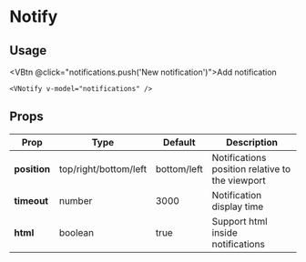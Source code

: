 # Notify

## Usage

<script setup>
import { ref } from 'vue';
import VBtn from '../../src/components/VBtn/VBtn.vue';
import VNotify from '../../src/components/VNotify/VNotify.vue';
const notifications = ref([]);
</script>

<VBtn @click="notifications.push('New notification')">Add notification</VBtn>

<VNotify v-model="notifications" />

```vue
<VNotify v-model="notifications" />
```

## Props

| Prop         | Type                  | Default     | Description                                     |
| ------------ | --------------------- | ----------- | ----------------------------------------------- |
| **position** | top/right/bottom/left | bottom/left | Notifications position relative to the viewport |
| **timeout**  | number                | 3000        | Notification display time                       |
| **html**     | boolean               | true        | Support html inside notifications               |
